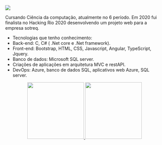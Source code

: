<div>
    <a target='_blank' href="https://www.linkedin.com/in/roberto-assumpcao/">
        <img src="https://img.shields.io/badge/LinkedIn-0077B5?style=for-the-badge&logo=linkedin&logoColor=white">
    </a>
</div>

Cursando Ciência da computação, atualmente no 6 período.
Em 2020 fui finalista no Hacking Rio 2020 desenvolvendo um projeto web para a empresa sotreq.
- Tecnologias que tenho conhecimento:
- Back-end: C, C# ( .Net core e .Net framework).
- Front-end: Bootstrap, HTML, CSS, Javascript, Angular, TypeScript, Jquery.
- Banco de dados: Microsoft SQL server.
- Criações de aplicações em arquitetura MVC e restAPI.
- DevOps: Azure, banco de dados SQL, aplicativos web Azure, SQL server.

<div align="center">
  <a href="https://github.com/RobertoAssumpcao">
  <img height="180em" src="https://github-readme-stats.vercel.app/api?username=RobertoAssumpcao&show_icons=true&theme=dark&include_all_commits=true&count_private=true">
  <img height="180em" src="https://github-readme-stats.vercel.app/api/top-langs/?username=RobertoAssumpcao&layout=compact&langs_count=7&theme=dark">
</div>
